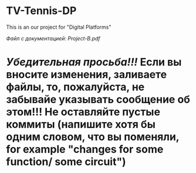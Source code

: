 # TV-Tennis-DP
This is an our project for "Digital Platforms"

*Файл с документацией: Project-B.pdf*


*Убедительная просьба!!!*
Если вы вносите изменения, заливаете файлы, то, пожалуйста, не забывайе указывать сообщение об этом!!!
Не оставляйте пустые коммиты (напишите хотя бы одним словом, что вы поменяли, for example  "changes for some function/ some circuit")
=

